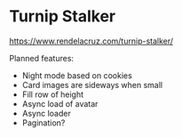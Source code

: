 # Turnip Stalker

https://www.rendelacruz.com/turnip-stalker/

Planned features:
- Night mode based on cookies
- Card images are sideways when small
- Fill row of height
- Async load of avatar
- Async loader
- Pagination?